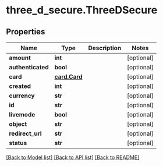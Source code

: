 # three_d_secure.ThreeDSecure

## Properties
Name | Type | Description | Notes
------------ | ------------- | ------------- | -------------
**amount** | **int** |  | [optional] 
**authenticated** | **bool** |  | [optional] 
**card** | [**card.Card**](Card.md) |  | [optional] 
**created** | **int** |  | [optional] 
**currency** | **str** |  | [optional] 
**id** | **str** |  | [optional] 
**livemode** | **bool** |  | [optional] 
**object** | **str** |  | [optional] 
**redirect_url** | **str** |  | [optional] 
**status** | **str** |  | [optional] 

[[Back to Model list]](../README.md#documentation-for-models) [[Back to API list]](../README.md#documentation-for-api-endpoints) [[Back to README]](../README.md)


